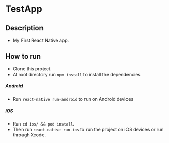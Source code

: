 # TestApp

## Description
* My First React Native app.

## How to run
* Clone this project.
* At root directory run `npm install` to install the dependencies.
##### Android
* Run `react-native run-android` to run on Android devices
##### iOS
* Run `cd ios/ && pod install`.
* Then run `react-native run-ios` to run the project on iOS devices or run through Xcode.
